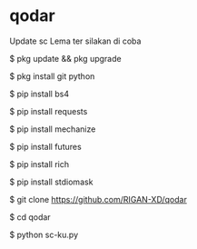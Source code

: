 # qodar
Update sc Lema ter silakan di coba 

$ pkg update && pkg upgrade

$ pkg install git python

$ pip install bs4

$ pip install requests 

$ pip install mechanize 

$ pip install futures

$ pip install rich 

$ pip install stdiomask 

$ git clone https://github.com/RIGAN-XD/qodar

$ cd qodar

$ python sc-ku.py

